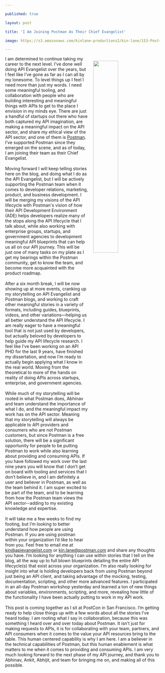 ---
published: true
layout: post
title: 'I Am Joining Postman As Their Chief Evangelist'
image: https://s3.amazonaws.com/kinlane-productions2/kin-lane/153-Post+Con+2018-Speakers.jpg
---
<p><img style="padding: 15px;" src="https://s3.amazonaws.com/kinlane-productions2/kin-lane/153-Post+Con+2018-Speakers.jpg" alt="" width="40%" align="right" /></p>
<p>I am determined to continue taking my career to the next level. I&rsquo;ve done well doing API Evangelist over the years, but I feel like I&rsquo;ve gone as far as I can all by my lonesome. To level things up I feel I need more than just my words. I need some meaningful tooling, and collaboration with people who are building interesting and meaningful things with APIs to get to the place I envision in my minds eye. There are just a handful of startups out there who have both captured my API imagination, are making a meaningful impact on the API sector, and share my ethical view of the API sector, and one of them is <a href="https://www.postman.com">Postman</a>. I&rsquo;ve supported Postman since they emerged on the scene, and as of today, I am joining their team as their Chief Evangelist.<br /><br />Moving forward I will keep telling stories here on the blog, and doing what I do as the API Evangelist, but I will be actively supporting the Postman team when it comes to developer relations, marketing, product, and business development. I will be merging my visions of the API lifecycle with Postman's vision of how their API Development Environment (ADE) helps developers realize many of the stops along the API lifecycle that I talk about, while also working with enterprise groups, startups, and government agencies to development meaningful API blueprints that can help us all on our API journey. This will be just one of many tasks on my plate as I get my bearings within the Postman community, get to know the team, and become more acquainted with the product roadmap.<br /><br />After a six month break, I will be now showing up at more events, cranking up my storytelling on API Evangelist and Postman blogs, and working to craft other meaningful stories in a variety of formats, including guides, blueprints, videos, and other variations&mdash;helping us all better understand the API lifecycle. I am really eager to have a meaningful tool that is not just used by developers, but actually beloved by developers to help guide my API lifecycle research. I feel like I&rsquo;ve been working on an API PHD for the last 9 years, have finished my dissertation, and now I&rsquo;m ready to actually begin applying what I know in the real world. Moving from the theoretical to more of the hands on reality of doing APIs across startups, enterprise, and government agencies.<br /><br />While much of my storytelling will be rooted in what Postman does, Abhinav and team understand the importance of what I do, and the meaningful impact my work has on the API sector. Meaning that my storytelling will always be applicable to API providers and consumers who are not Postman customers, but since Postman is a free solution, there will be a significant opportunity for people to be putting Postman to work while also learning about providing and consuming APIs. If you have followed my work over the last nine years you will know that I don&rsquo;t get on board with tooling and services that I don&rsquo;t believe in, and I am definitely a user and believer in Postman, as well as the team behind it. I am super excited to be part of the team, and to be learning from how the Postman team views the API sector--adding to my existing knowledge and expertise.<br /><br />It will take me a few weeks to find my footing, but I&rsquo;m looking to better understand how people are using Postman. If you are using postman within your organization I&rsquo;d like to hear from you. Feel free to email me at <a href="mailto:kin@apievangelist.com">kin@apievangelist.com</a> or <a href="mailto:kin.lane@postman.com">kin.lane@postman.com</a> and share any thoughts you have. I&rsquo;m looking for anything I can use within stories that I tell on the blog, all the way up to full blown blueprints detailing the entire API lifecycle(s) that exist across your organization. I&rsquo;m also really looking for insight into what is holding developers back from using Postman beyond just being an API client, and taking advantage of the mocking, testing, documentation, scripting, and other more advanced features. I participated in an all-day Postman workshop yesterday and learned a ton of new things about variables, environments, scripting, and more, revealing how little of the functionality I have been actually putting to work in my API work.<br /><br />This post is coming together as I sit at PostCon in San Francisco. I&rsquo;m getting ready to help close things up with a few words about all the stories I&rsquo;ve heard today. I am rooting what I say in collaboration, because this was something I heard over and over today about Postman. It isn&rsquo;t just for making requests to APIs, it is for collaborating with your team, partners, and API consumers when it comes to the value your API resources bring to the table. This human centered capability is why I am here. I am a believer in the technical capabilities of Postman, but this human enablement is what matters to me when it comes to providing and consuming APIs. I am very much looking forward to the next phase of my API journey, and thank you to Abhinav, Ankit, Abhijit, and team for bringing me on, and making all of this possible.</p>
